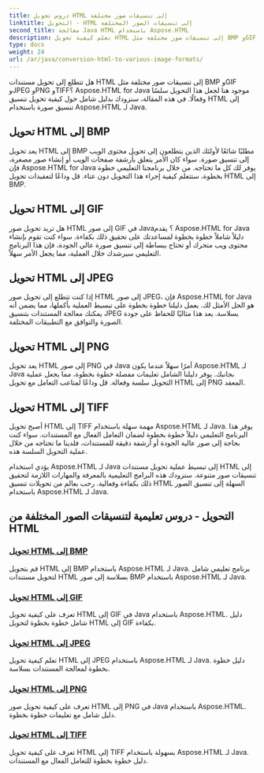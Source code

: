 ```yaml
---
title: دروس تحويل HTML إلى تنسيقات صور مختلفة
linktitle: التحويل - HTML إلى تنسيقات الصور المختلفة
second_title: معالجة Java HTML باستخدام Aspose.HTML
description: تعلم كيفية تحويل HTML إلى تنسيقات صور مختلفة مثل BMP وGIF وJPEG وPNG وTIFF باستخدام Aspose.HTML لـ Java. يغطي هذا البرنامج التعليمي الشامل المعالجة الفعالة للمستندات.
type: docs
weight: 24
url: /ar/java/conversion-html-to-various-image-formats/
---
```


هل تتطلع إلى تحويل مستندات HTML إلى تنسيقات صور مختلفة مثل BMP وGIF وJPEG وPNG وTIFF؟ Aspose.HTML for Java موجود هنا لجعل هذا التحويل سلسًا وفعالًا. في هذه المقالة، سنزودك بدليل شامل حول كيفية تحويل تنسيق HTML إلى تنسيق صورة باستخدام Aspose.HTML لـ Java. 

## تحويل HTML إلى BMP

يعد تحويل HTML إلى BMP مطلبًا شائعًا لأولئك الذين يتطلعون إلى تحويل محتوى الويب إلى تنسيق صورة. سواء كان الأمر يتعلق بأرشفة صفحات الويب أو إنشاء صور مصغرة، فإن Aspose.HTML for Java يوفر لك كل ما تحتاجه. من خلال برنامجنا التعليمي خطوة بخطوة، ستتعلم كيفية إجراء هذا التحويل دون عناء. قل وداعًا لتعقيدات تحويل HTML إلى BMP.

## تحويل HTML إلى GIF

هل تريد تحويل صور HTML إلى صور GIF في Java؟ يقدم Aspose.HTML for Java دليلاً شاملاً خطوة بخطوة لمساعدتك على تحقيق ذلك بكفاءة. سواء كنت تقوم بإنشاء محتوى ويب متحرك أو تحتاج ببساطة إلى تنسيق صورة عالي الجودة، فإن هذا البرنامج التعليمي سيرشدك خلال العملية، مما يجعل الأمر سهلاً.

## تحويل HTML إلى JPEG

إذا كنت تتطلع إلى تحويل صور HTML إلى صور JPEG، فإن Aspose.HTML for Java هو الحل الأمثل لك. يعمل دليلنا خطوة بخطوة على تبسيط العملية بأكملها، مما يضمن أنه يمكنك معالجة المستندات بتنسيق JPEG بسلاسة. يعد هذا مثاليًا للحفاظ على جودة الصورة والتوافق مع التطبيقات المختلفة.

## تحويل HTML إلى PNG

يعد تحويل HTML إلى صور PNG في Java أمرًا سهلاً عندما يكون Aspose.HTML لـ Java بجانبك. يوفر دليلنا الشامل تعليمات مفصلة خطوة بخطوة، مما يجعل عملية التحويل سلسة وفعالة. قل وداعًا لمتاعب التعامل مع تحويل HTML إلى PNG المعقد.

## تحويل HTML إلى TIFF

أصبح تحويل HTML إلى TIFF مهمة سهلة باستخدام Aspose.HTML لـ Java. يوفر هذا البرنامج التعليمي دليلاً خطوة بخطوة لضمان التعامل الفعال مع المستندات. سواء كنت بحاجة إلى صور عالية الجودة أو أرشفة دقيقة للمستندات، فلدينا ما تحتاجه من خلال عملية التحويل السلسة هذه.

يؤدي استخدام Aspose.HTML لـ Java إلى تبسيط عملية تحويل مستندات HTML إلى تنسيقات صور متنوعة. ستزودك هذه البرامج التعليمية بالمعرفة والمهارات اللازمة لتحقيق ذلك بكفاءة وفعالية. رحب بعالم من تحويلات تنسيق HTML السهلة إلى تنسيق الصور باستخدام Aspose.HTML لـ Java.

## التحويل - دروس تعليمية لتنسيقات الصور المختلفة من HTML
### [تحويل HTML إلى BMP](./convert-html-to-bmp/)
قم بتحويل HTML إلى BMP باستخدام Aspose.HTML لـ Java. برنامج تعليمي شامل لتحويل مستندات HTML بسلاسة إلى صور BMP باستخدام Aspose.HTML لـ Java.
### [تحويل HTML إلى GIF](./convert-html-to-gif/)
تعرف على كيفية تحويل HTML إلى GIF في Java باستخدام Aspose.HTML. دليل شامل خطوة بخطوة لتحويل HTML إلى GIF بكفاءة.
### [تحويل HTML إلى JPEG](./convert-html-to-jpeg/)
تعلم كيفية تحويل HTML إلى JPEG باستخدام Aspose.HTML لـ Java. دليل خطوة بخطوة لمعالجة المستندات بسلاسة.
### [تحويل HTML إلى PNG](./convert-html-to-png/)
تعرف على كيفية تحويل صور HTML إلى PNG في Java باستخدام Aspose.HTML. دليل شامل مع تعليمات خطوة بخطوة.
### [تحويل HTML إلى TIFF](./convert-html-to-tiff/)
تعرف على كيفية تحويل HTML إلى TIFF بسهولة باستخدام Aspose.HTML لـ Java. دليل خطوة بخطوة للتعامل الفعال مع المستندات.